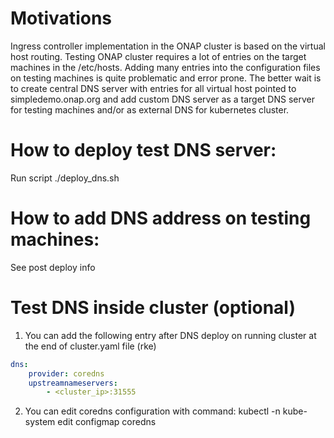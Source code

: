 #  Motivations
Ingress controller implementation in the ONAP cluster is based on the virtual host routing.
Testing ONAP cluster requires a lot of entries on the target machines in the /etc/hosts.
Adding many entries into the configuration files on testing machines is quite problematic and error prone.
The better wait is to create central DNS server with entries for all virtual host pointed to simpledemo.onap.org and add custom DNS server as a target DNS server for testing machines and/or as external DNS for kubernetes cluster.

# How to deploy test DNS server:
Run script ./deploy\_dns.sh

#  How to add DNS address on testing machines:
See post deploy info

# Test DNS inside cluster (optional)
1. You can add the following entry after DNS deploy on running cluster at the end of cluster.yaml file (rke)
~~~yaml
dns:
    provider: coredns
    upstreamnameservers:
        - <cluster_ip>:31555
~~~
2. You can edit coredns configuration with command:
        kubectl -n kube-system edit configmap coredns

